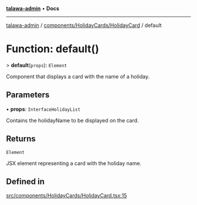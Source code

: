 [**talawa-admin**](../../../../README.md) • **Docs**

***

[talawa-admin](../../../../modules.md) / [components/HolidayCards/HolidayCard](../README.md) / default

# Function: default()

\> **default**(`props`): `Element`

Component that displays a card with the name of a holiday.

## Parameters

• **props**: `InterfaceHolidayList`

Contains the holidayName to be displayed on the card.

## Returns

`Element`

JSX element representing a card with the holiday name.

## Defined in

[src/components/HolidayCards/HolidayCard.tsx:15](https://github.com/PalisadoesFoundation/talawa-admin/blob/9dd5d7fd647f8a7c9e1c1e14bf645b71b32c51c2/src/components/HolidayCards/HolidayCard.tsx#L15)
